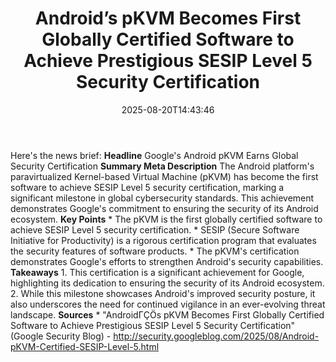 ﻿---
title: "Android’s pKVM Becomes First Globally Certified Software to Achieve Prestigious SESIP Level 5 Security Certification"
date: "2025-08-20T14:43:46"
category: "Markets"
summary: ""
slug: "androids pkvm becomes first globally certified software to a"
source_urls:
  - "http://security.googleblog.com/2025/08/Android-pKVM-Certified-SESIP-Level-5.html"
seo:
  title: "Android’s pKVM Becomes First Globally Certified Software to Achieve Prestigious SESIP Level 5 Security Certification | Hash n Hedge"
  description: ""
  keywords: ["news", "markets", "brief"]
---
Here's the news brief:  **Headline** Google's Android pKVM Earns Global Security Certification  **Summary Meta Description** The Android platform's paravirtualized Kernel-based Virtual Machine (pKVM) has become the first software to achieve SESIP Level 5 security certification, marking a significant milestone in global cybersecurity standards. This achievement demonstrates Google's commitment to ensuring the security of its Android ecosystem.  **Key Points**  * The pKVM is the first globally certified software to achieve SESIP Level 5 security certification. * SESIP (Secure Software Initiative for Productivity) is a rigorous certification program that evaluates the security features of software products. * The pKVM's certification demonstrates Google's efforts to strengthen Android's security capabilities.  **Takeaways**  1. This certification is a significant achievement for Google, highlighting its dedication to ensuring the security of its Android ecosystem. 2. While this milestone showcases Android's improved security posture, it also underscores the need for continued vigilance in an ever-evolving threat landscape.  **Sources** * "AndroidΓÇÖs pKVM Becomes First Globally Certified Software to Achieve Prestigious SESIP Level 5 Security Certification" (Google Security Blog) - http://security.googleblog.com/2025/08/Android-pKVM-Certified-SESIP-Level-5.html 
